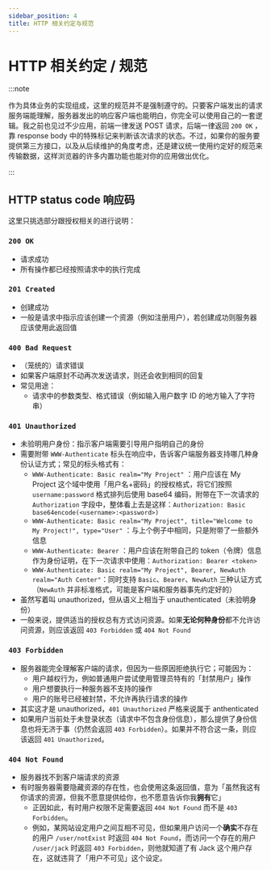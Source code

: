 ```yaml
---
sidebar_position: 4
title: HTTP 相关约定与规范
---
```


# HTTP 相关约定 / 规范

:::note

作为具体业务的实现组成，这里的规范并不是强制遵守的。只要客户端发出的请求服务端能理解，服务器发出的响应客户端也能明白，你完全可以使用自己的一套逻辑。我之前也见过不少应用，前端一律发送 POST 请求，后端一律返回 `200 OK` ，靠 response body 中的特殊标记来判断该次请求的状态。不过，如果你的服务要提供第三方接口，以及从后续维护的角度考虑，还是建议统一使用约定好的规范来传输数据，这样浏览器的许多内置功能也能对你的应用做出优化。

:::

## HTTP status code 响应码

这里只挑选部分跟授权相关的进行说明：

### `200 OK`

- 请求成功
- 所有操作都已经按照请求中的执行完成

### `201 Created`

- 创建成功
- 一般是请求中指示应该创建一个资源（例如注册用户），若创建成功则服务器应该使用此返回值

### `400 Bad Request`

- （笼统的）请求错误
- 如果客户端原封不动再次发送请求，则还会收到相同的回复
- 常见用途：
  - 请求中的参数类型、格式错误（例如输入用户数字 ID 的地方输入了字符串）

### `401 Unauthorized`

- 未验明用户身份：指示客户端需要引导用户指明自己的身份
- 需要附带 `WWW-Authenticate` 标头在响应中，告诉客户端服务器支持哪几种身份认证方式；常见的标头格式有：
  - `WWW-Authenticate: Basic realm="My Project"` ：用户应该在 My Project 这个域中使用「用户名+密码」的授权格式，将它们按照 `username:password` 格式排列后使用 base64 编码，附带在下一次请求的 `Authorization` 字段中，整体看上去是这样：`Authorization: Basic base64encode(<username>:<password>)`
  - `WWW-Authenticate: Basic realm="My Project", title="Welcome to My Project!", type="User"` ：与上个例子中相同，只是附带了一些额外信息
  - `WWW-Authenticate: Bearer` ：用户应该在附带自己的 token（令牌）信息作为身份证明，在下一次请求中使用：`Authorization: Bearer <token>`
  - `WWW-Authenticate: Basic realm="My Project", Bearer, NewAuth realm="Auth Center"`：同时支持 `Basic`、`Bearer`、`NewAuth` 三种认证方式（`NewAuth` 并非标准格式，可能是客户端和服务器事先约定好的）
- 虽然写着叫 unauthorized，但从语义上相当于 unauthenticated（未验明身份）
- 一般来说，提供适当的授权总有方式访问资源。如果**无论何种身份**都不允许访问资源，则应该返回 `403 Forbidden` 或 `404 Not Found`

### `403 Forbidden`

- 服务器能完全理解客户端的请求，但因为一些原因拒绝执行它；可能因为：
  - 用户越权行为，例如普通用户尝试使用管理员特有的「封禁用户」操作
  - 用户想要执行一种服务器不支持的操作
  - 用户的账号已经被封禁，不允许再执行请求的操作
- 其实这才是 unauthorized，`401 Unauthorized` 严格来说属于 anthenticated
- 如果用户当前处于未登录状态（请求中不包含身份信息），那么提供了身份信息也将无济于事（仍然会返回 `403 Forbidden`）。如果并不符合这一条，则应该返回 `401 Unauthorized`。

### `404 Not Found`

- 服务器找不到客户端请求的资源
- 有时服务器需要隐藏资源的存在性，也会使用这条返回值，意为「虽然我这有你请求的资源，但我不愿意提供给你，也不愿意告诉你我**拥有**它」
  - 正因如此，有时用户权限不足需要返回 `404 Not Found` 而不是 `403 Forbidden`。
  - 例如，某网站设定用户之间互相不可见，但如果用户访问一个**确实**不存在的用户 `/user/notExist` 时返回 `404 Not Found`，而访问一个存在的用户 `/user/jack` 时返回 `403 Forbidden`，则他就知道了有 Jack 这个用户存在，这就违背了「用户不可见」这个设定。